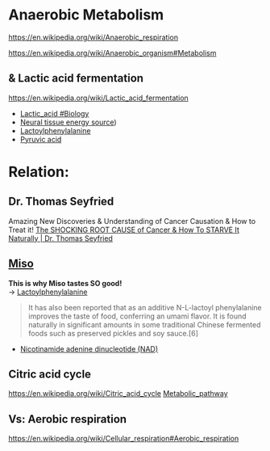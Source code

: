 # Anaerobic Metabolism
https://en.wikipedia.org/wiki/Anaerobic_respiration

https://en.wikipedia.org/wiki/Anaerobic_organism#Metabolism

## & Lactic acid fermentation
https://en.wikipedia.org/wiki/Lactic_acid_fermentation
- [Lactic_acid #Biology](https://en.wikipedia.org/wiki/Lactic_acid#Biology)
- [Neural tissue energy source](https://en.wikipedia.org/wiki/Lactic_acid#Neural_tissue_energy_source))
- [Lactoylphenylalanine](https://en.wikipedia.org/wiki/Lac-Phe)
- [Pyruvic acid](https://en.wikipedia.org/wiki/Pyruvic_acid)

# Relation:
## Dr. Thomas Seyfried
Amazing New Discoveries & Understanding of Cancer Causation & How to Treat it! [The SHOCKING ROOT CAUSE of Cancer &amp; How To STARVE It Naturally | Dr. Thomas Seyfried](https://youtu.be/lEzPt-sRmAc)


## [Miso](https://en.wikipedia.org/wiki/Miso)
**This is why Miso tastes SO good!**  
-> [Lactoylphenylalanine](https://en.wikipedia.org/wiki/Lac-Phe)
> It has also been reported that as an additive N-L-lactoyl phenylalanine improves the taste of food, conferring an umami flavor. It is found naturally in significant amounts in some traditional Chinese fermented foods such as preserved pickles and soy sauce.[6]
- [Nicotinamide adenine dinucleotide (NAD)](https://en.wikipedia.org/wiki/Nicotinamide_adenine_dinucleotide)

## Citric acid cycle
https://en.wikipedia.org/wiki/Citric_acid_cycle
[Metabolic_pathway](https://en.wikipedia.org/wiki/Metabolic_pathway)

## Vs: Aerobic respiration
https://en.wikipedia.org/wiki/Cellular_respiration#Aerobic_respiration
